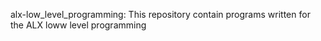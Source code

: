 alx-low_level_programming: This repository contain programs written for the ALX loww level programming
